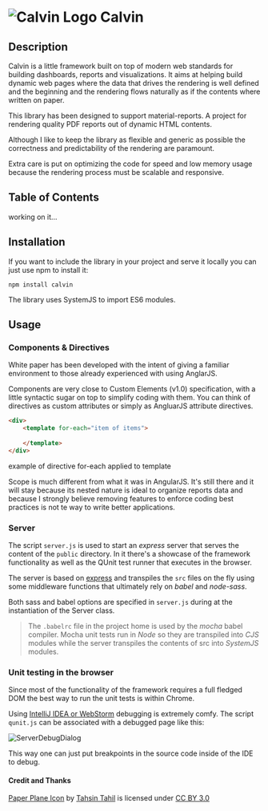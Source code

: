 # ![Calvin Logo](https://rawgit.com/glromeo/calvin/master/images/calvin.jpg) Calvin 

## Description

Calvin is a little framework built on top of modern web standards for building dashboards, reports and visualizations.
It aims at helping build dynamic web pages where the data that drives the rendering is well defined and the beginning
and the rendering flows naturally as if the contents where written on paper.

This library has been designed to support material-reports. A project for rendering quality PDF reports out of 
dynamic HTML contents. 

Although I like to keep the library as flexible and generic as possible the correctness and predictability of the 
rendering are paramount.

Extra care is put on optimizing the code for speed and low memory usage because the rendering process must be scalable 
and responsive.  

## Table of Contents

working on it...

## Installation

If you want to include the library in your project and serve it locally you can just use npm to install it:
```
npm install calvin
```
The library uses SystemJS to import ES6 modules.

## Usage

### Components & Directives

White paper has been developed with the intent of giving a familiar environment to those already experienced with using AnglarJS.

Components are very close to Custom Elements (v1.0) specification, with a little syntactic sugar on top to simplify coding with them.
You can think of directives as custom attributes or simply as AngluarJS attribute directives.

```html
<div>
    <template for-each="item of items">
    
    </template>
</div>
```
example of directive for-each applied to template

Scope is much different from what it was in AngularJS. It's still there and it will stay because its nested nature is ideal 
to organize reports data and because I strongly believe removing features to enforce coding best practices is not te way to 
write better applications.



### Server

The script ``server.js`` is used to start an *express* server that serves the content of the ``public`` directory.
In it there's a showcase of the framework functionality as well as the QUnit test runner that executes in the browser.

The server is based on [express](https://expressjs.com/) and transpiles the ``src`` files on the fly using some middleware
 functions that ultimately rely on *babel* and *node-sass*.

Both sass and babel options are specified in ``server.js`` during at the instantiation of the Server class. 

> The ``.babelrc`` file in the project home is used by the *mocha* babel compiler. Mocha unit tests run in *Node* so 
they are transpiled into *CJS* modules while the server transpiles the contents of src into *SystemJS* modules.  

### Unit testing in the browser
Since most of the functionality of the framework requires a full fledged DOM the best way to run the unit tests is within Chrome.

Using [IntelliJ IDEA or WebStorm](https://www.jetbrains.com/help/idea/debugging-javascript-in-chrome.html) debugging is extremely comfy.
The script ``qunit.js`` can be associated with a debugged page like this:

![ServerDebugDialog](https://rawgit.com/glromeo/calvin/master/images/server-debug.png)

This way one can just put breakpoints in the source code inside of the IDE to debug.

#### Credit and Thanks

[Paper Plane Icon](https://www.iconfinder.com/icons/381589/paper_plane_icon#size=128) 
by [Tahsin Tahil](https://www.iconfinder.com/tahsintahil)
is licensed under [CC BY 3.0](http://creativecommons.org/licenses/by/3.0/)